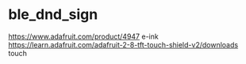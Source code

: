 # ble_dnd_sign
https://www.adafruit.com/product/4947 e-ink
https://learn.adafruit.com/adafruit-2-8-tft-touch-shield-v2/downloads touch


